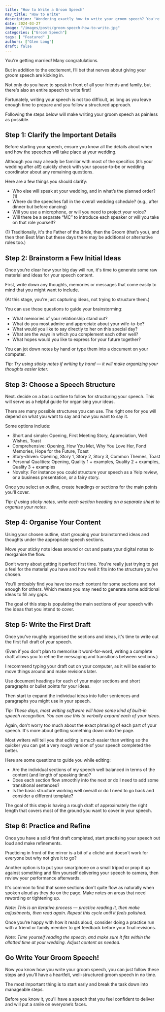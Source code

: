 ```yaml
---
title: "How to Write a Groom Speech"
nav_title: "How to Write"
description: "Wondering exactly how to write your groom speech? You're in the right place! Just follow these six simple steps."
date: 2024-03-27
image: "/images/posts/groom-speech-how-to-write.jpg"
categories: ["Groom Speech"]
tags: [ "Featured" ]
authors: ["Glen Long"]
draft: false
---
```

You're getting married! Many congratulations.

But in addition to the excitement, I’ll bet that nerves about giving your groom speech are kicking in.

Not only do you have to speak in front of all your friends and family, but there's also an entire speech to write first!

Fortunately, writing your speech is not too difficult, as long as you leave enough time to prepare and you follow a structured approach.

Following the steps below will make writing your groom speech as painless as possible.

## Step 1: Clarify the Important Details

Before starting your speech, ensure you know all the details about when and how the speeches will take place at your wedding.

Although you may already be familiar with most of the specifics (it’s your wedding after all!) quickly check with your spouse-to-be or wedding coordinator about any remaining questions.

Here are a few things you should clarify:

- Who else will speak at your wedding, and in what’s the planned order? (1)
- Where do the speeches fall in the overall wedding schedule? (e.g., after dinner but before dancing)
- Will you use a microphone, or will you need to project your voice?
- Will there be a separate “MC” to introduce each speaker or will you take on that role yourself?

(1) Traditionally, it's the Father of the Bride, then the Groom (that’s you), and then then Best Man but these days there may be additional or alternative roles too.)

## Step 2: Brainstorm a Few Initial Ideas

Once you’re clear how your big day will run, it's time to generate some raw material and ideas for your speech content.

First, write down any thoughts, memories or messages that come easily to mind that you might want to include.

(At this stage, you're just capturing ideas, not trying to structure them.)

You can use these questions to guide your brainstorming:

- What memories of your relationship stand out?
- What do you most admire and appreciate about your wife-to-be?
- What would you like to say directly to her on this special day?
- What are the ways in which you complement each other well?
- What hopes would you like to express for your future together?

You can jot down notes by hand or type them into a document on your computer.

*Tip: Try using sticky notes if writing by hand — it will make organizing your thoughts easier later.*

## Step 3: Choose a Speech Structure

Next. decide on a basic outline to follow for structuring your speech. This will serve as a helpful guide for organising your ideas.

There are many possible structures you can use. The right one for you will depend on what you want to say and how you want to say it.

Some options include:

- Short and simple: Opening, First Meeting Story, Appreciation, Well Wishes, Toast
- Comprehensive: Opening, How You Met, Why You Love Her, Fond Memories, Hope for the Future, Toast
- Story-driven: Opening, Story 1, Story 2, Story 3, Common Themes, Toast
- Personal Qualities: Opening, Quality 1 + examples, Quality 2 + examples, Quality 3 + examples
- Novelty: For instance you could structure your speech as a Yelp review, or a business presentation, or a fairy story.

Once you select an outline, create headings or sections for the main points you'll cover.

*Tip: If using sticky notes, write each section heading on a separate sheet to organise your notes.*

## Step 4: Organise Your Content

Using your chosen outline, start grouping your brainstormed ideas and thoughts under the appropriate speech sections.

Move your sticky note ideas around or cut and paste your digital notes to reorganise the flow.

Don’t worry about getting it perfect first time. You're really just trying to get a feel for the material you have and how well it fits into the structure you’ve chosen.

You'll probably find you have too much content for some sections and not enough for others. Which means you may need to generate some additional ideas to fill any gaps.

The goal of this step is populating the main sections of your speech with the ideas that you intend to cover.

## Step 5: Write the First Draft

Once you've roughly organised the sections and ideas, it's time to write out the first full draft of your speech.

(Even if you don't plan to memorise it word-for-word, writing a complete draft allows you to refine the messaging and transitions between sections.)

I recommend typing your draft out on your computer, as it will be easier to move things around and make revisions later.

Use document headings for each of your major sections and short paragraphs or bullet points for your ideas.

Then start to expand the individual ideas into fuller sentences and paragraphs you might use in your speech.

*Tip: These days, most writing software will have some kind of built-in speech recognition. You can use this to verbally expand each of your ideas.*

Again, don't worry too much about the exact phrasing of each part of your speech. It's more about getting something down onto the page.

Most writers will tell you that editing is much easier than writing so the quicker you can get a very rough version of your speech completed the better.

Here are some questions to guide you while editing:

- Are the individual sections of my speech well balanced in terms of the content (and length of speaking time)?
- Does each section flow smoothly into the next or do I need to add some transitional sentences?
- Is the basic structure working well overall or do I need to go back and consider a different template?

The goal of this step is having a rough draft of approximately the right length that covers most of the ground you want to cover in your speech.

## Step 6: Practice and Refine

Once you have a solid first draft completed, start practising your speech out loud and make refinements.

Practicing in front of the mirror is a bit of a cliché and doesn't work for everyone but why not give it to go?

Another option is to put your smartphone on a small tripod or prop it up against something and film yourself delivering your speech to camera, then review your performance afterwards.

It's common to find that some sections don't quite flow as naturally when spoken aloud as they do on the page. Make notes on areas that need rewording or tightening up.

*Note: This is an iterative process — practice reading it, then make adjustments, then read again. Repeat this cycle until it feels polished.*

Once you're happy with how it reads aloud, consider doing a practice run with a friend or family member to get feedback before your final revisions.

*Note: Time yourself reading the speech, and make sure it fits within the allotted time at your wedding. Adjust content as needed.*

## Go Write Your Groom Speech!

Now you know how you write your groom speech, you can just follow these steps and you'll have a heartfelt, well-structured groom speech in no time.

The most important thing is to start early and break the task down into manageable steps.

Before you know it, you'll have a speech that you feel confident to deliver and will put a smile on everyone’s faces.